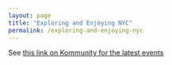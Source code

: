 ```yaml
---
layout: page
title: "Exploring and Enjoying NYC"
permalink: /exploring-and-enjoying-nyc
---
```


See [this link on Kommunity for the latest events](https://kommunity.com/organizers/exploring-and-enjoying-nyc/events)
